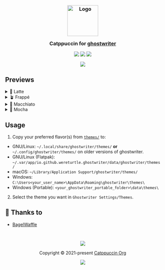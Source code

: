 <h3 align="center">
	<img src="https://raw.githubusercontent.com/catppuccin/catppuccin/main/assets/logos/exports/1544x1544_circle.png" width="100" alt="Logo"/><br/>
	<img src="https://raw.githubusercontent.com/catppuccin/catppuccin/main/assets/misc/transparent.png" height="30" width="0px"/>
	Catppuccin for <a href="https://ghostwriter.kde.org/">ghostwriter</a>
	<img src="https://raw.githubusercontent.com/catppuccin/catppuccin/main/assets/misc/transparent.png" height="30" width="0px"/>
</h3>

<p align="center">
	<a href="https://github.com/catppuccin/ghostwriter/stargazers"><img src="https://img.shields.io/github/stars/catppuccin/ghostwriter?colorA=363a4f&colorB=b7bdf8&style=for-the-badge"></a>
	<a href="https://github.com/catppuccin/ghostwriter/issues"><img src="https://img.shields.io/github/issues/catppuccin/ghostwriter?colorA=363a4f&colorB=f5a97f&style=for-the-badge"></a>
	<a href="https://github.com/catppuccin/ghostwriter/contributors"><img src="https://img.shields.io/github/contributors/catppuccin/ghostwriter?colorA=363a4f&colorB=a6da95&style=for-the-badge"></a>
</p>

<p align="center">
	<img src="assets/showcase.webp"/>
</p>

## Previews

<details>
<summary>🌻 Latte</summary>
<img src="assets/latte.webp"/>
</details>
<details>
<summary>🪴 Frappé</summary>
<img src="assets/frappe.webp"/>
</details>
<details>
<summary>🌺 Macchiato</summary>
<img src="assets/macchiato.webp"/>
</details>
<details>
<summary>🌿 Mocha</summary>
<img src="assets/mocha.webp"/>
</details>

## Usage

1. Copy your preferred flavor(s) from [`themes/`](./themes/) to:

- GNU/Linux: `~/.local/share/ghostwriter/themes/` **or** `~/.config/ghostwriter/themes/` on older versions of ghostwriter.
- GNU/Linux (Flatpak): `~/.var/app/io.github.wereturtle.ghostwriter/data/ghostwriter/themes/`
- macOS: `~/Library/Application Support/ghostwriter/themes/`
- Windows: `C:\Users<your_user_name>\AppData\Roaming\ghostwriter\themes\`
- Windows (Portable): `<your_ghostwriter_portable_folder>\data\themes\`

2. Select the theme you want in `Ghostwriter Settings/Themes`.

## 💝 Thanks to

- [BagelWaffle](https://github.com/bagelwaffle)

&nbsp;

<p align="center">
	<img src="https://raw.githubusercontent.com/catppuccin/catppuccin/main/assets/footers/gray0_ctp_on_line.svg?sanitize=true" />
</p>

<p align="center">
	Copyright &copy; 2021-present <a href="https://github.com/catppuccin" target="_blank">Catppuccin Org</a>
</p>

<p align="center">
	<a href="https://github.com/catppuccin/catppuccin/blob/main/LICENSE"><img src="https://img.shields.io/static/v1.svg?style=for-the-badge&label=License&message=MIT&logoColor=d9e0ee&colorA=363a4f&colorB=b7bdf8"/></a>
</p>
